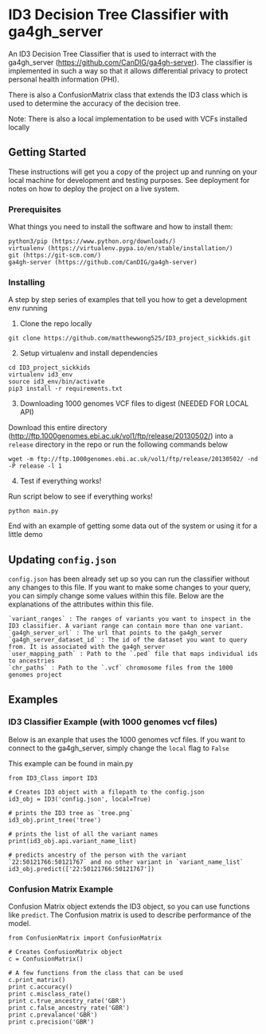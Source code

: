 # ID3 Decision Tree Classifier with ga4gh_server

An ID3 Decision Tree Classifier that is used to interract with the ga4gh_server (https://github.com/CanDIG/ga4gh-server). The classifier is implemented in such a way so that it allows differential privacy to protect personal health information (PHI).

There is also a ConfusionMatrix class that extends the ID3 class which is used to determine the accuracy of the decision tree.

Note: There is also a local implementation to be used with VCFs installed locally

## Getting Started

These instructions will get you a copy of the project up and running on your local machine for development and testing purposes. See deployment for notes on how to deploy the project on a live system.

### Prerequisites

What things you need to install the software and how to install them:
```
python3/pip (https://www.python.org/downloads/)
virtualenv (https://virtualenv.pypa.io/en/stable/installation/)
git (https://git-scm.com/)
ga4gh-server (https://github.com/CanDIG/ga4gh-server)
```

### Installing

A step by step series of examples that tell you how to get a development env running

1. Clone the repo locally

```
git clone https://github.com/matthewwong525/ID3_project_sickkids.git
```

2. Setup virtualenv and install dependencies

```
cd ID3_project_sickkids
virtualenv id3_env
source id3_env/bin/activate
pip3 install -r requirements.txt
```

3. Downloading 1000 genomes VCF files to digest (NEEDED FOR LOCAL API)

Download this entire directory (http://ftp.1000genomes.ebi.ac.uk/vol1/ftp/release/20130502/) into a `release` directory in the repo
or run the following commands below

```
wget -m ftp://ftp.1000genomes.ebi.ac.uk/vol1/ftp/release/20130502/ -nd -P release -l 1
```
4. Test if everything works!

Run script below to see if everything works!

```
python main.py
```

End with an example of getting some data out of the system or using it for a little demo

## Updating `config.json`

`config.json` has been already set up so you can run the classifier without any changes to this file. If you want to make some changes to your query, you can simply change some values within this file. Below are the explanations of the attributes within this file.

```
`variant_ranges` : The ranges of variants you want to inspect in the ID3 classifier. A variant range can contain more than one variant.
`ga4gh_server_url` : The url that points to the ga4gh_server
`ga4gh_server_dataset_id` : The id of the dataset you want to query from. It is associated with the ga4gh_server
`user_mapping_path` : Path to the `.ped` file that maps individual ids to ancestries
`chr_paths` : Path to the `.vcf` chromosome files from the 1000 genomes project
```

## Examples


### ID3 Classifier Example (with 1000 genomes vcf files)

Below is an exanple that uses the 1000 genomes vcf files. If you want to connect to the ga4gh_server, simply change the `local` flag to `False`

This example can be found in main.py

```
from ID3_Class import ID3

# Creates ID3 object with a filepath to the config.json
id3_obj = ID3('config.json', local=True)

# prints the ID3 tree as `tree.png`
id3_obj.print_tree('tree')

# prints the list of all the variant names
print(id3_obj.api.variant_name_list)

# predicts ancestry of the person with the variant `22:50121766:50121767` and no other variant in `variant_name_list`
id3_obj.predict(['22:50121766:50121767'])
```

### Confusion Matrix Example

Confusion Matrix object extends the ID3 object, so you can use functions like `predict`. The Confusion matrix is used to describe performance of the model.

```
from ConfusionMatrix import ConfusionMatrix

# Creates ConfusionMatrix object
c = ConfusionMatrix()

# A few functions from the class that can be used
c.print_matrix()
print c.accuracy()
print c.misclass_rate()
print c.true_ancestry_rate('GBR')
print c.false_ancestry_rate('GBR')
print c.prevalance('GBR')
print c.precision('GBR')
```



